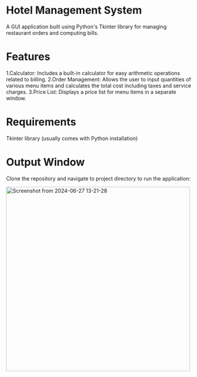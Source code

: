 #  Hotel Management System

A GUI application built using Python's Tkinter library for managing restaurant orders and computing bills.

# Features

1.Calculator: Includes a built-in calculator for easy arithmetic operations related to billing.
2.Order Management: Allows the user to input quantities of various menu items and calculates the total cost including taxes and service charges.
3.Price List: Displays a price list for menu items in a separate window.

# Requirements

Tkinter library (usually comes with Python installation)

# Output Window

Clone the repository and navigate to project directory to run the application:</br>

<img width="500" alt="Screenshot from 2024-06-27 13-21-28" src="https://github.com/bhushana19/HotelManagementSystem/assets/173981755/f5de5d5d-9297-42de-98ed-ab0390080fa7"><br/>
